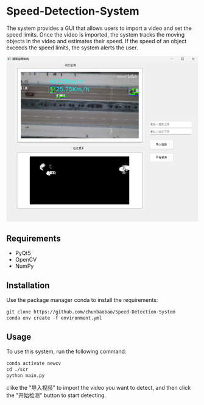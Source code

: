 # Speed-Detection-System
The system provides a GUI that allows users to import a video and set the speed limits. Once the video is imported, the system tracks the moving objects in the video and estimates their speed. If the speed of an object exceeds the speed limits, the system alerts the user.

![result](https://github.com/chunbaobao/Speed-Detection-System/blob/main/demo/result.png)
## Requirements
- PyQt5
- OpenCV
- NumPy

## Installation
Use the package manager conda to install the requirements:
```
git clone https://github.com/chunbaobao/Speed-Detection-System
conda env create -f environment.yml
```

## Usage
To use this system, run the following command:
```
conda activate newcv
cd ./scr
python main.py
```
clike the "导入视频" to import the video you want to detect, and then click the "开始检测" button to start detecting.
